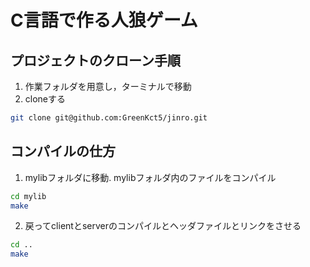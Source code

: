 # C言語で作る人狼ゲーム
## プロジェクトのクローン手順
1. 作業フォルダを用意し，ターミナルで移動
2. cloneする
```bash
git clone git@github.com:GreenKct5/jinro.git
```
## コンパイルの仕方
1. mylibフォルダに移動. mylibフォルダ内のファイルをコンパイル
```bash
cd mylib
make
```
2. 戻ってclientとserverのコンパイルとヘッダファイルとリンクをさせる
```bash
cd ..
make
```
